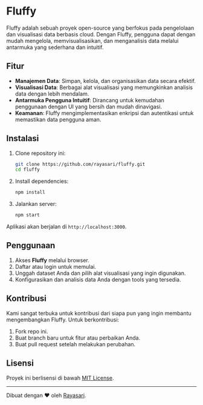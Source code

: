 # Fluffy

Fluffy adalah sebuah proyek open-source yang berfokus pada pengelolaan dan visualisasi data berbasis cloud. Dengan Fluffy, pengguna dapat dengan mudah mengelola, memvisualisasikan, dan menganalisis data melalui antarmuka yang sederhana dan intuitif.

## Fitur

- **Manajemen Data**: Simpan, kelola, dan organisasikan data secara efektif.
- **Visualisasi Data**: Berbagai alat visualisasi yang memungkinkan analisis data dengan lebih mendalam.
- **Antarmuka Pengguna Intuitif**: Dirancang untuk kemudahan penggunaan dengan UI yang bersih dan mudah dinavigasi.
- **Keamanan**: Fluffy mengimplementasikan enkripsi dan autentikasi untuk memastikan data pengguna aman.

## Instalasi

1. Clone repository ini:

   ```bash
   git clone https://github.com/rayasari/fluffy.git
   cd fluffy
   ```

2. Install dependencies:

   ```bash
   npm install
   ```

3. Jalankan server:

   ```bash
   npm start
   ```

Aplikasi akan berjalan di `http://localhost:3000`.

## Penggunaan

1. Akses **Fluffy** melalui browser.
2. Daftar atau login untuk memulai.
3. Unggah dataset Anda dan pilih alat visualisasi yang ingin digunakan.
4. Konfigurasikan dan analisis data Anda dengan tools yang tersedia.

## Kontribusi

Kami sangat terbuka untuk kontribusi dari siapa pun yang ingin membantu mengembangkan Fluffy. Untuk berkontribusi:

1. Fork repo ini.
2. Buat branch baru untuk fitur atau perbaikan Anda.
3. Buat pull request setelah melakukan perubahan.

## Lisensi

Proyek ini berlisensi di bawah [MIT License](LICENSE).

---

Dibuat dengan ❤️ oleh [Rayasari](https://github.com/rayasari).
```
